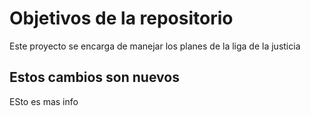 # Objetivos de la repositorio

Este proyecto se encarga de manejar los planes de la liga de la justicia

## Estos cambios son nuevos

ESto es mas info
